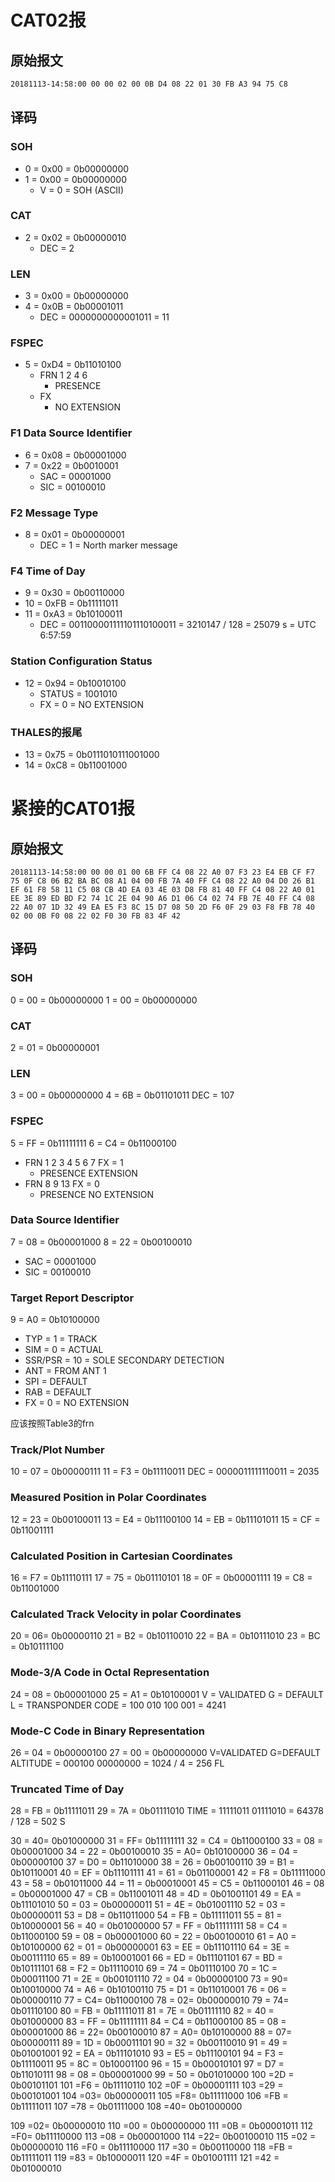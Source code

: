 # CAT02报
## 原始报文
```txt
20181113-14:58:00 00 00 02 00 0B D4 08 22 01 30 FB A3 94 75 C8 
```

## 译码
### SOH 
- 0 = 0x00 = 0b00000000
- 1 = 0x00 = 0b00000000
    - V = 0 = SOH (ASCII)
 
### CAT
- 2 = 0x02 = 0b00000010  
    - DEC = 2

### LEN
- 3 = 0x00 = 0b00000000
- 4 = 0x0B = 0b00001011
    - DEC = 0000000000001011 = 11

### FSPEC
- 5 = 0xD4 = 0b11010100
    - FRN 1 2 4 6 
        - PRESENCE 
    - FX
        - NO EXTENSION


### F1 Data Source Identifier 
- 6 = 0x08 = 0b00001000
- 7 = 0x22 = 0b0010001
    - SAC = 00001000
    - SIC = 00100010

### F2 Message Type
- 8 = 0x01 = 0b00000001
    - DEC = 1 = North marker message
  
### F4 Time of Day
- 9 = 0x30 = 0b00110000‬
- 10 = 0xFB = 0b‭11111011‬
- 11 = 0xA3 = 0b‭10100011
    - DEC = 00110000‬11111011‬10100011 = ‭3210147‬ / 128 = 25079 s = UTC 6:57:59


### Station Configuration Status 
- 12 = 0x94 = 0b‬‭10010100
    - STATUS = 1001010
    - FX = 0 = NO EXTENSION

### THALES的报尾
- 13 = 0x75 = 0b01110101‬‭11001000‬
- 14 = 0xC8 = 0b‭11001000‬

# 紧接的CAT01报
## 原始报文
```
20181113-14:58:00 00 00 01 00 6B FF C4 08 22 A0 07 F3 23 E4 EB CF F7 75 0F C8 06 B2 BA BC 08 A1 04 00 FB 7A 40 FF C4 08 22 A0 04 D0 26 B1 EF 61 F8 58 11 C5 08 CB 4D EA 03 4E 03 D8 FB 81 40 FF C4 08 22 A0 01 EE 3E 89 ED BD F2 74 1C 2E 04 90 A6 D1 06 C4 02 74 FB 7E 40 FF C4 08 22 A0 07 1D 32 49 EA E5 F3 8C 15 D7 08 50 2D F6 0F 29 03 F8 FB 78 40 02 00 0B F0 08 22 02 F0 30 FB 83 4F 42 
```

## 译码
### SOH
0 =  00 =  0b00000000
1 =  00 =  0b00000000

### CAT
2 =  01 =  0b00000001

### LEN
3 =  00 =  0b00000000
4 =  6B =  0b01101011
DEC = 107

### FSPEC
5 =  FF =  0b11111111
6 =  C4 =  0b11000100
- FRN 1 2 3 4 5 6 7 FX = 1
    - PRESENCE EXTENSION
- FRN 8 9 13 FX = 0
    - PRESENCE NO EXTENSION
   

### Data Source Identifier
7 =  08 =  0b00001000
8 =  22 =  0b00100010
- SAC = 00001000
- SIC = 00100010

### Target Report Descriptor
9 =  A0 =  0b10100000
- TYP = 1 = TRACK
- SIM = 0 = ACTUAL
- SSR/PSR = 10 = SOLE SECONDARY DETECTION
- ANT = FROM ANT 1
- SPI = DEFAULT
- RAB = DEFAULT
- FX = 0 = NO EXTENSION

应该按照Table3的frn

### Track/Plot Number
10 = 07 = 0b00000111
11 = F3 = 0b11110011
DEC = 0000011111110011 = 2035

### Measured Position in Polar Coordinates
12 = 23 = 0b00100011
13 = E4 = 0b11100100
14 = EB = 0b11101011
15 = CF = 0b11001111

### Calculated Position in Cartesian Coordinates
16 = F7 = 0b11110111
17 = 75 = 0b01110101
18 = 0F = 0b00001111
19 = C8 = 0b11001000

### Calculated Track Velocity in polar Coordinates
20 = 06= 0b00000110
21 = B2 = 0b10110010
22 = BA = 0b10111010
23 = BC = 0b10111100

### Mode-3/A Code in Octal Representation
24 = 08 = 0b00001000
25 = A1 = 0b10100001
V = VALIDATED
G = DEFAULT
L = TRANSPONDER
CODE = 100 010 100 001 = 4241

### Mode-C Code in Binary Representation
26 = 04 = 0b00000100
27 = 00 = 0b00000000
V=VALIDATED
G=DEFAULT
ALTITUDE = 000100 00000000 = 1024 / 4 = 256 FL

### Truncated Time of Day
28 = FB = 0b11111011
29 = 7A = 0b01111010
TIME = 11111011 01111010 = 64378 / 128 = 502 S

30 = 40= 0b01000000
31 = FF= 0b11111111
32 = C4 = 0b11000100
33 = 08 = 0b00001000
34 = 22 = 0b00100010
35 = A0= 0b10100000
36 = 04 = 0b00000100
37 = D0 = 0b11010000
38 = 26 = 0b00100110
39 = B1 = 0b10110001
40 = EF = 0b11101111
41 = 61 = 0b01100001
42 = F8 = 0b11111000
43 = 58 = 0b01011000
44 = 11 = 0b00010001
45 = C5 = 0b11000101
46 = 08 = 0b00001000
47 = CB = 0b11001011
48 = 4D = 0b01001101
49 = EA =  0b11101010
50 = 03 =  0b00000011
51 = 4E =  0b01001110
52 = 03 =  0b00000011
53 = D8 =  0b11011000
54 = FB =  0b11111011
55 = 81 =  0b10000001
56 = 40 =  0b01000000
57 = FF =  0b11111111
58 = C4 =  0b11000100
59 = 08 =  0b00001000
60 = 22 =  0b00100010
61 = A0 =  0b10100000
62 = 01 =  0b00000001
63 = EE =  0b11101110
64 = 3E =  0b00111110
65 = 89 =  0b10001001
66 = ED =  0b11101101
67 = BD =  0b10111101
68 = F2 =  0b11110010
69 = 74 =  0b01110100
70 = 1C =  0b00011100
71 = 2E =  0b00101110
72 = 04 =  0b00000100
73 = 90=  0b10010000
74 = A6 =  0b10100110
75 = D1 =  0b11010001
76 = 06 =  0b00000110
77 = C4=  0b11000100
78 = 02=  0b00000010
79 = 74=  0b01110100
80 = FB =  0b11111011
81 = 7E =  0b01111110
82 = 40 =  0b01000000
83 = FF = 0b11111111
84 = C4 = 0b11000100
85 = 08 = 0b00001000
86 = 22= 0b00100010
87 = A0= 0b10100000
88 = 07= 0b00000111
89 = 1D = 0b00011101
90 = 32 = 0b00110010
91 = 49 = 0b01001001
92 = EA = 0b11101010
93 = E5 = 0b11100101
94 = F3 = 0b11110011
95 = 8C = 0b10001100
96 = 15 = 0b00010101
97 = D7 = 0b11010111
98 = 08 = 0b00001000
99 = 50 = 0b01010000
100 =2D = 0b00101101
101 =F6 = 0b11110110
102 =0F = 0b00001111
103 =29 = 0b00101001
104 =03= 0b00000011
105 =F8= 0b11111000
106 =FB = 0b11111011
107 =78 = 0b01111000
108 =40= 0b01000000


109 =02= 0b00000010
110 =00 = 0b00000000
111 =0B = 0b00001011
112 =F0= 0b11110000
113 =08 = 0b00001000
114 =22= 0b00100010
115 =02 = 0b00000010
116 =F0 = 0b11110000
117 =30 = 0b00110000
118 =FB = 0b11111011
119 =83 = 0b10000011
120 =4F = 0b01001111
121 =42 = 0b01000010
